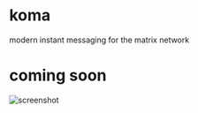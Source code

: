 # koma
modern instant messaging for the matrix network

# coming soon

![screenshot](https://raw.githubusercontent.com/koma-im/koma/master/koma-preview.png)
